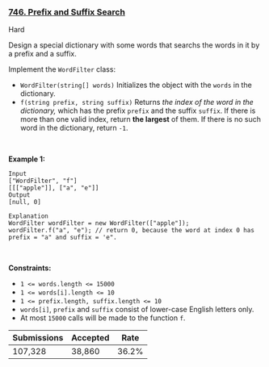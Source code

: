 ### [746. Prefix and Suffix Search](https://leetcode.com/problems/prefix-and-suffix-search)

Hard

Design a special dictionary with some words that searchs the words in it by a prefix and a suffix.

Implement the `` WordFilter `` class:

*   `` WordFilter(string[] words) `` Initializes the object with the `` words `` in the dictionary.
*   `` f(string prefix, string suffix) `` Returns _the index of the word in the dictionary,_ which has the prefix `` prefix `` and the suffix `` suffix ``. If there is more than one valid index, return __the largest__ of them. If there is no such word in the dictionary, return `` -1 ``.

 

__Example 1:__

```
Input
["WordFilter", "f"]
[[["apple"]], ["a", "e"]]
Output
[null, 0]

Explanation
WordFilter wordFilter = new WordFilter(["apple"]);
wordFilter.f("a", "e"); // return 0, because the word at index 0 has prefix = "a" and suffix = 'e".
```

 

__Constraints:__

*   `` 1 <= words.length <= 15000 ``
*   `` 1 <= words[i].length <= 10 ``
*   `` 1 <= prefix.length, suffix.length <= 10 ``
*   `` words[i] ``, `` prefix `` and `` suffix `` consist of lower-case English letters only.
*   At most `` 15000 `` calls will be made to the function `` f ``.

| Submissions    | Accepted     | Rate   |
| -------------- | ------------ | ------ |
| 107,328 | 38,860 | 36.2% |